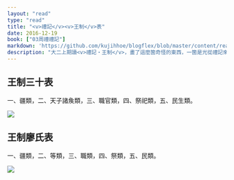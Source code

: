 ```yaml
---
layout: "read"
type: "read"
title: "<v>禮記</v><v>王制</v>表"
date: 2016-12-19
book: ["03周禮禮記"]
markdown: 'https://github.com/kujihhoe/blogflex/blob/master/content/read/03-周禮禮記/050-王制表.md'
description: "大二上期讀<v>禮記‧王制</v>，畫了這麼箇奇怪的東西，一箇是光從禮記來的，一箇是從廖平的一篇來的。很中二，沒什麼用處。點此下載 [PDF](https://pan.baidu.com/s/1L8l2tYd-s7aqjOkvSG6Ttg)"
---
```


## 王制三十表

一、疆類，二、天子諸矦類，三、職官類，四、祭祀類，五、民生類。

![](https://www.superbed.cn/pic/5be2f7f69dc6d6b928f1a33f)

## 王制廖氏表

一、疆類，二、等類，三、職類，四、祭類，五、民類。

![](https://www.superbed.cn/pic/5be2f8039dc6d6b928f1a340)
